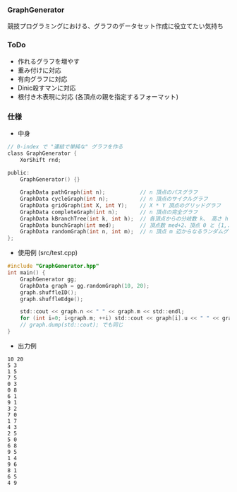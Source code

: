 ### GraphGenerator

競技プログラミングにおける、グラフのデータセット作成に役立てたい気持ち

### ToDo
- 作れるグラフを増やす
- 重み付けに対応
- 有向グラフに対応
- Dinic殺すマンに対応
- 根付き木表現に対応 (各頂点の親を指定するフォーマット)

### 仕様

- 中身
```c
// 0-index で "連結で単純な" グラフを作る
class GraphGenerator {
	XorShift rnd;
	
public:
	GraphGenerator() {}

	GraphData pathGraph(int n);           // n 頂点のパスグラフ
	GraphData cycleGraph(int n);          // n 頂点のサイクルグラフ
	GraphData gridGraph(int X, int Y);    // X * Y 頂点のグリッドグラフ
	GraphData completeGraph(int n);       // n 頂点の完全グラフ
	GraphData kBranchTree(int k, int h);  // 各頂点からの分岐数 k、 高さ h の木
	GraphData bunchGraph(int med);        // 頂点数 med+2、頂点 0 と {1,...,med} の間、および {1,..,med} と頂点 med+1 の間に辺がある	
	GraphData randomGraph(int n, int m);  // n 頂点 m 辺からなるランダムグラフ
};
```

- 使用例 (src/test.cpp)
	
```c
#include "GraphGenerator.hpp"
int main() {
	GraphGenerator gg;
	GraphData graph = gg.randomGraph(10, 20);
	graph.shuffleID();
	graph.shuffleEdge();

	std::cout << graph.n << " " << graph.m << std::endl;
	for (int i=0; i<graph.m; ++i) std::cout << graph[i].u << " " << graph[i].v << std::endl;
	// graph.dump(std::cout); でも同じ
}
```

- 出力例
```
10 20
5 3
1 5
7 5
0 3
0 8
6 1
9 1
3 2
7 0
1 7
4 3
2 5
5 0
6 8
9 5
1 4
9 6
8 1
6 5
4 9
```
